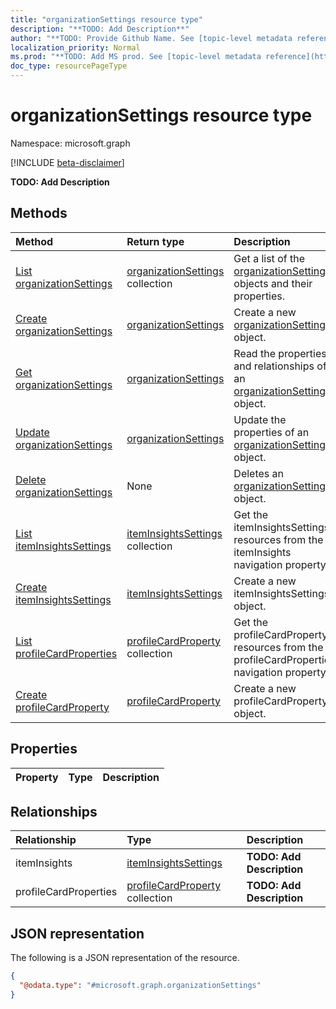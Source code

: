 ```yaml
---
title: "organizationSettings resource type"
description: "**TODO: Add Description**"
author: "**TODO: Provide Github Name. See [topic-level metadata reference](https://msgo.azurewebsites.net/add/document/guidelines/metadata.html#topic-level-metadata)**"
localization_priority: Normal
ms.prod: "**TODO: Add MS prod. See [topic-level metadata reference](https://msgo.azurewebsites.net/add/document/guidelines/metadata.html#topic-level-metadata)**"
doc_type: resourcePageType
---
```


# organizationSettings resource type

Namespace: microsoft.graph

[!INCLUDE [beta-disclaimer](../../includes/beta-disclaimer.md)]

**TODO: Add Description**

## Methods
|Method|Return type|Description|
|:---|:---|:---|
|[List organizationSettings](../api/organizationsettings-list.md)|[organizationSettings](../resources/organizationsettings.md) collection|Get a list of the [organizationSettings](../resources/organizationsettings.md) objects and their properties.|
|[Create organizationSettings](../api/organizationsettings-create.md)|[organizationSettings](../resources/organizationsettings.md)|Create a new [organizationSettings](../resources/organizationsettings.md) object.|
|[Get organizationSettings](../api/organizationsettings-get.md)|[organizationSettings](../resources/organizationsettings.md)|Read the properties and relationships of an [organizationSettings](../resources/organizationsettings.md) object.|
|[Update organizationSettings](../api/organizationsettings-update.md)|[organizationSettings](../resources/organizationsettings.md)|Update the properties of an [organizationSettings](../resources/organizationsettings.md) object.|
|[Delete organizationSettings](../api/organizationsettings-delete.md)|None|Deletes an [organizationSettings](../resources/organizationsettings.md) object.|
|[List itemInsightsSettings](../api/organizationsettings-list-iteminsights.md)|[itemInsightsSettings](../resources/iteminsightssettings.md) collection|Get the itemInsightsSettings resources from the itemInsights navigation property.|
|[Create itemInsightsSettings](../api/organizationsettings-post-iteminsights.md)|[itemInsightsSettings](../resources/iteminsightssettings.md)|Create a new itemInsightsSettings object.|
|[List profileCardProperties](../api/organizationsettings-list-profilecardproperties.md)|[profileCardProperty](../resources/profilecardproperty.md) collection|Get the profileCardProperty resources from the profileCardProperties navigation property.|
|[Create profileCardProperty](../api/organizationsettings-post-profilecardproperties.md)|[profileCardProperty](../resources/profilecardproperty.md)|Create a new profileCardProperty object.|

## Properties
|Property|Type|Description|
|:---|:---|:---|

## Relationships
|Relationship|Type|Description|
|:---|:---|:---|
|itemInsights|[itemInsightsSettings](../resources/iteminsightssettings.md)|**TODO: Add Description**|
|profileCardProperties|[profileCardProperty](../resources/profilecardproperty.md) collection|**TODO: Add Description**|

## JSON representation
The following is a JSON representation of the resource.
<!-- {
  "blockType": "resource",
  "keyProperty": "id",
  "@odata.type": "microsoft.graph.organizationSettings",
  "openType": false
}
-->
``` json
{
  "@odata.type": "#microsoft.graph.organizationSettings"
}
```

